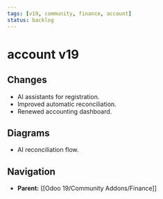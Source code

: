 ```yaml
---
tags: [v19, community, finance, account]
status: backlog
---
```

# account v19

## Changes
- AI assistants for registration.
- Improved automatic reconciliation.
- Renewed accounting dashboard.

## Diagrams
- AI reconciliation flow.






## Navigation
- **Parent:** [[Odoo 19/Community Addons/Finance]]
